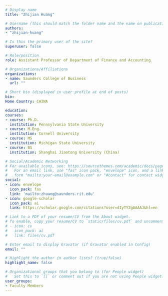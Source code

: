 ```yaml
---
# Display name
title: "Zhijian Huang"

# Username (this should match the folder name and the name on publications)
authors:
- "zhijian-huang"

# Is this the primary user of the site?
superuser: false

# Role/position
role: Assistant Professor of Department of Finance and Accounting

# Organizations/Affiliations
organizations:
- name: Saunders College of Business
  url: ""

# Short bio (displayed in user profile at end of posts)
bio: 
Home Country: CHINA

education:
courses:
- course: Ph.D.
  institution: Pennsylvania State University
- course: M.Eng.
  institution: Cornell University
- course: MS
  institution: Michigan State University
- course: BS
  institution: Shanghai Jiaotong University (China)

# Social/Academic Networking
# For available icons, see: https://sourcethemes.com/academic/docs/page-builder/#icons
#   For an email link, use "fas" icon pack, "envelope" icon, and a link in the
#   form "mailto:your-email@example.com" or "#contact" for contact widget.
social:
- icon: envelope
  icon_pack: fas
  link: 'mailto:zhuang@saunders.rit.edu'
- icon: google-scholar
  icon_pack: ai
  link: https://scholar.google.com/citations?user=dIyTYZgAAAAJ&hl=en

# Link to a PDF of your resume/CV from the About widget.
# To enable, copy your resume/CV to `static/files/cv.pdf` and uncomment the lines below.
# - icon: cv
#   icon_pack: ai
#   link: files/cv.pdf

# Enter email to display Gravatar (if Gravatar enabled in Config)
email: ""

# Highlight the author in author lists? (true/false)
highlight_name: false

# Organizational groups that you belong to (for People widget)
#   Set this to `[]` or comment out if you are not using People widget.
user_groups:
- Faculty Members
---
```

